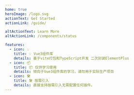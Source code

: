 ```yaml
---
home: true
heroImage: /logo.svg
actionText: Get Started
actionLink: /guide/

altActionText: Learn More
altActionLink: /components/status

features:
  - icon: 💡
    title: 💡 Vue3组件库
    details: 基于vite打包和TypeScript开发 二次封装ElementPlus
  - icon: 📦
    title: 📦 仅供学习使用
    details: 倾向于Vue3组件库的学习，请勿用于实际生产项目
  - icon: 🛠️
    title: 🛠️ 按需引入
    details: 直接支持按需引入无需配置任何插件。
---
```

